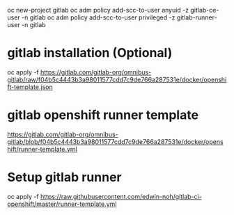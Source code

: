 oc new-project gitlab
oc adm policy add-scc-to-user anyuid -z gitlab-ce-user -n gitlab
oc adm policy add-scc-to-user privileged -z gitlab-runner-user -n gitlab

# gitlab installation (Optional)
oc apply -f https://gitlab.com/gitlab-org/omnibus-gitlab/raw/f04b5c4443b3a98011577cdd7c9de766a287531e/docker/openshift-template.json

# gitlab openshift runner template

https://gitlab.com/gitlab-org/omnibus-gitlab/blob/f04b5c4443b3a98011577cdd7c9de766a287531e/docker/openshift/runner-template.yml

# Setup gitlab runner

oc apply -f https://raw.githubusercontent.com/edwin-noh/gitlab-ci-openshift/master/runner-template.yml
